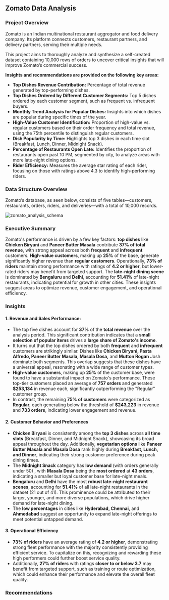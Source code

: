 ## Zomato Data Analysis

### Project Overview
Zomato is an Indian multinational restaurant aggregator and food delivery company. Its platform connects customers, restaurant partners, and delivery partners, serving their multiple needs. 

This project aims to thoroughly analyze and synthesize a self-created dataset containing 10,000 rows of orders to uncover critical insights that will improve Zomato’s commercial success.

 **Insights and recommendations are provided on the following key areas:**

- **Top Dishes Revenue Contribution:** Percentage of total revenue generated by top-performing dishes.
- **Top Dishes Ordered by Different Customer Segments:** Top 5 dishes ordered by each customer segment, such as frequent vs. infrequent buyers.
- **Monthly Trend Analysis for Popular Dishes:** Insights into which dishes are popular during specific times of the year.
- **High-Value Customer Identification:** Proportion of high-value vs. regular customers based on their order frequency and total revenue, using the 75th percentile to distinguish regular customers.
- **Dish Popularity by Time:** Highlights top 3 dishes in each time slot (Breakfast, Lunch, Dinner, Midnight Snack).
- **Percentage of Restaurants Open Late:** Identifies the proportion of restaurants open past 10 PM, segmented by city, to analyze areas with more late-night dining options.
- **Rider Efficiency:** Measures the average star rating of each rider, focusing on those with ratings above 4.3 to identify high-performing riders.

### Data Structure Overview

Zomato’s database, as seen below, consists of five tables—customers, restaurants, orders, riders, and deliveries—with a total of 10,000 records.

![zomato_analysis_schema](https://github.com/user-attachments/assets/eef4aa87-92c8-4d51-bad6-1149d9188959)

### Executive Summary 

Zomato's performance is driven by a few key factors: **top dishes** like **Chicken Biryani** and **Paneer Butter Masala** contribute **37% of total revenue**, with strong appeal across both **frequent** and **infrequent** customers. **High-value customers**, making up **25%** of the base, generate significantly higher revenue than **regular customers**. Operationally, **73% of riders** maintain strong performance with ratings of **4.2 or higher**, but lower-rated riders may benefit from targeted support. The **late-night dining scene** is dominated by **Bengaluru** and **Delhi**, accounting for **51.41%** of late-night restaurants, indicating potential for growth in other cities. These insights suggest areas to optimize revenue, customer engagement, and operational efficiency.

### Insights 
#### 1. Revenue and Sales Performance:
  - The top five dishes account for **37%** of the **total revenue** over the analysis period. This significant contribution indicates that a **small selection of popular 
    items** drives a **large share of Zomato's income**.
  - It turns out that the top dishes ordered by both **frequent** and **infrequent** customers are strikingly similar. Dishes like **Chicken Biryani, Pasta Alfredo, Paneer 
    Butter Masala, Masala Dosa,** and **Mutton Rogan** Josh dominate both segments. This overlap suggests that these dishes have a universal appeal, resonating with a wide 
    range of customer types.
  - **High-value customers**, making up **25%** of the customer base, were found to have a substantial impact on Zomato's performance. These top-tier customers placed an 
    average of **757 orders** and generated **$253,134** in revenue each, significantly outperforming the "Regular" customer group.
  - In contrast, the remaining **75% of customers** were categorized as **Regular**, each generating below the threshold of **$243,223** in revenue and **733 orders**, indicating lower engagement and revenue.

  #### 2. Customer Behavior and Preferences

- **Chicken Biryani** is consistently among the **top 3 dishes** across **all time slots** (Breakfast, Dinner, and Midnight Snack), showcasing its broad appeal throughout the day. Additionally, **vegetarian options** like **Paneer Butter Masala and Masala Dosa** rank highly during **Breakfast, Lunch, and Dinner**, indicating their strong customer preference during peak dining times.
- The **Midnight Snack** category has **low demand** (with orders generally under 50) , with **Masala Dosa** being the **most ordered** at **43 orders**, indicating a smaller but loyal customer base for late-night meals.
- **Bengaluru** and **Delhi** have the most **robust late-night restaurant scenes**, accounting for **51.41%** of all late-night restaurants in the dataset (21 out of 41). This prominence could be attributed to their larger, younger, and more diverse populations, which drive higher demand for late-night dining.
- The **low percentages** in cities like **Hyderabad, Chennai,** and **Ahmedabad** suggest an opportunity to expand late-night offerings to meet potential untapped demand.

#### 3. Operational Efficiency

- **73% of riders** have an average rating of **4.2 or higher**, demonstrating strong fleet performance with the majority consistently providing efficient service. To capitalize on this, recognizing and rewarding these high performers could further boost service quality.
- Additionally, **27% of riders** with ratings **closer to or below 3.7** may benefit from targeted support, such as training or route optimization, which could enhance their performance and elevate the overall fleet quality.

### Recommendations 

